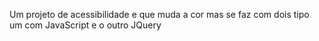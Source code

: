 Um projeto de acessibilidade e que muda a cor mas se faz com dois tipo um com JavaScript e o outro JQuery
